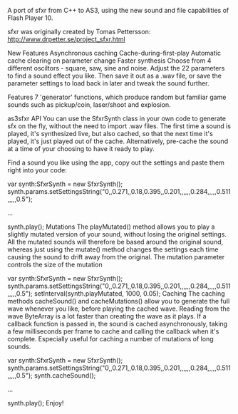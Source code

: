 A port of sfxr from C++ to AS3, using the new sound and file capabilities of Flash Player 10.

sfxr was originally created by Tomas Pettersson: http://www.drpetter.se/project_sfxr.html

New Features
Asynchronous caching
Cache-during-first-play
Automatic cache clearing on parameter change
Faster synthesis
Choose from 4 different osciltors - square, saw, sine and noise. Adjust the 22 parameters to find a sound effect you like. Then save it out as a .wav file, or save the parameter settings to load back in later and tweak the sound further.

Features 7 'generator' functions, which produce random but familiar game sounds such as pickup/coin, laser/shoot and explosion.

as3sfxr API
You can use the SfxrSynth class in your own code to generate sfx on the fly, without the need to import .wav files. The first time a sound is played, it's synthesized live, but also cached, so that the next time it's played, it's just played out of the cache. Alternatively, pre-cache the sound at a time of your choosing to have it ready to play.

Find a sound you like using the app, copy out the settings and paste them right into your code:

var synth:SfxrSynth = new SfxrSynth();
synth.params.setSettingsString("0,,0.271,,0.18,0.395,,0.201,,,,,,0.284,,,,,0.511,,,,,0.5");

...

synth.play();
Mutations
The playMutated() method allows you to play a slightly mutated version of your sound, without losing the original settings. All the mutated sounds will therefore be based around the original sound, whereas just using the mutate() method changes the settings each time causing the sound to drift away from the original. The mutation parameter controls the size of the mutation

var synth:SfxrSynth = new SfxrSynth();
synth.params.setSettingsString("0,,0.271,,0.18,0.395,,0.201,,,,,,0.284,,,,,0.511,,,,,0.5");
setInterval(synth.playMutated, 1000, 0.05);
Caching
The caching methods cacheSound() and cacheMutations() allow you to generate the full wave whenever you like, before playing the cached wave. Reading from the wave ByteArray is a lot faster than creating the wave as it plays. If a callback function is passed in, the sound is cached asynchronously, taking a few milliseconds per frame to cache and calling the callback when it's complete. Especially useful for caching a number of mutations of long sounds.

var synth:SfxrSynth = new SfxrSynth();
synth.params.setSettingsString("0,,0.271,,0.18,0.395,,0.201,,,,,,0.284,,,,,0.511,,,,,0.5");
synth.cacheSound();

...

synth.play();
Enjoy!
